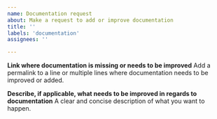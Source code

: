 ```yaml
---
name: Documentation request
about: Make a request to add or improve documentation
title: ''
labels: 'documentation'
assignees: ''

---
```


**Link where documentation is missing or needs to be improved**
Add a permalink to a line or multiple lines where documentation needs to be improved or added.    

**Describe, if applicable, what needs to be improved in regards to documentation**
A clear and concise description of what you want to happen.